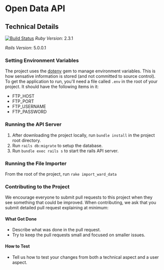 # Open Data API

## Technical Details
[![Build Status](https://travis-ci.org/hacknakron/open-data-api.svg?branch=master)](https://travis-ci.org/hacknakron/open-data-api)
*Ruby Version*: 2.3.1

*Rails Version*: 5.0.0.1

### Setting Environment Variables
The project uses the [dotenv](https://github.com/bkeepers/dotenv) gem to manage environment variables. This is how sensative information is stored (and not committed to source control). To get the application to run, you'll need a file called `.env` in the root of your project. It should have the following items in it:
- FTP_HOST
- FTP_PORT
- FTP_USERNAME
- FTP_PASSWORD

### Running the API Server
1. After downloading the project locally, run `bundle install` in the project root directory.
2. Run `rails db:migrate` to setup the database.
3. Run `bundle exec rails s` to start the rails API server.

### Running the File Importer
From the root of the project, run `rake import_ward_data`

### Contributing to the Project
We encourage everyone to submit pull requests to this project when they see something that could be improved. When contributing, we ask that you submit detailed pull request explaining at minimum:

#### What Got Done
- Describe what was done in the pull request.
- Try to keep the pull requests small and focused on smaller issues.

#### How to Test
- Tell us how to test your changes from both a technical aspect and a user aspect.

